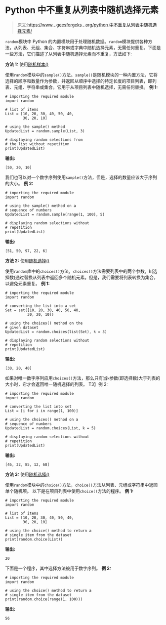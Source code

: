 # Python 中不重复从列表中随机选择元素

> 原文:[https://www . geesforgeks . org/python 中不重复从列表中随机选择元素/](https://www.geeksforgeeks.org/randomly-select-elements-from-list-without-repetition-in-python/)

`random`模块中 Python 的内置模块用于处理随机数据。`random`模块提供各种方法，从列表、元组、集合、字符串或字典中随机选择元素，无需任何重复。下面是一些方法，它们描述了从列表中随机选择元素而不重复，方法如下:

**方法 1:** 使用[随机样本()](https://www.geeksforgeeks.org/python-random-sample-function/)

使用`random`模块中的`sample()`方法。`sample()`是随机模块的一种内置方法，它将选择的顺序和数量作为参数，并返回从顺序中选择的特定长度的项目列表，即列表、元组、字符串或集合。它用于从项目列表中随机选择，无需任何替换。
**例 1:**

```
# importing the required module
import random

# list of items
List = [10, 20, 30, 40, 50, 40,
        30, 20, 10]

# using the sample() method
UpdatedList = random.sample(List, 3)

# displaying random selections from 
# the list without repetition
print(UpdatedList)
```

**输出:**

```
[50, 20, 10]

```

我们也可以对一个数字序列使用`sample()`方法，但是，选择的数量应该大于序列的大小。
**例 2:**

```
# importing the required module
import random

# using the sample() method on a
# sequence of numbers
UpdatedList = random.sample(range(1, 100), 5)

# displaying random selections without
# repetition
print(UpdatedList)
```

**输出:**

```
[51, 50, 97, 22, 6]

```

**方法 2:** 使用[随机选择()](https://www.geeksforgeeks.org/random-choices-method-in-python/)

使用`random`库中的`choices()`方法，`choices()`方法需要列表中的两个参数，k(选择数)通过替换从列表中返回多个随机元素。但是，我们需要将列表转换为集合，以避免元素重复。
**例 1:**

```
# importing the required module
import random

# converting the list into a set
Set = set([10, 20, 30, 40, 50, 40,
          30, 20, 10])

# using the choices() method on the 
# given dataset
UpdatedList = random.choices(list(Set), k = 3)

# displaying random selections without 
# repetition
print(UpdatedList)
```

**输出:**

```
[30, 20, 40]

```

如果对唯一数字序列应用`choices()`方法，那么只有当`k`参数(即选择数)大于列表的大小时，它才会返回唯一随机选择的列表。
T3】例 2:

```
# importing the required module
import random

# converting the list into set
List = [i for i in range(1, 100)]

# using the choices() method on a
# sequence of numbers
UpdatedList = random.choices(List, k = 5)

# displaying random selections without
# repetition
print(UpdatedList)
```

**输出:**

```
[46, 32, 85, 12, 68]

```

**方法 3:** 使用[随机选择()](https://www.geeksforgeeks.org/python-numbers-choice-function/)

使用`random`模块中的`choice()`方法，`choice()`方法从列表、元组或字符串中返回单个随机项。
以下是在项目列表中使用`choice()`方法的程序。
**例 1:**

```
# importing the required module
import random

# list of items
List = [10, 20, 30, 40, 50, 40, 
        30, 20, 10]

# using the choice() method to return a
# single item from the dataset
print(random.choice(List))
```

**输出:**

```
20

```

下面是一个程序，其中选择方法被用于数字序列。
**例 2:**

```
# importing the required module
import random

# using the choice() method to return a
# single item from the dataset
print(random.choice(range(1, 100)))
```

**输出:**

```
56
```